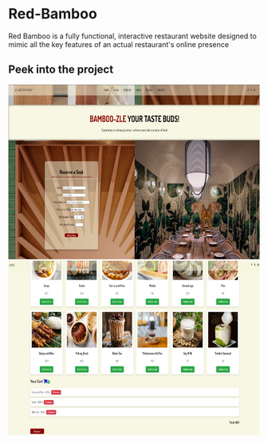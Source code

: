 # Red-Bamboo
Red Bamboo is a fully functional, interactive restaurant website designed to mimic all the key features of an actual restaurant's online presence

## Peek into the project
<img src="image.png" width="650" height="350">
<img src="image1.png" width="650" height="350">
